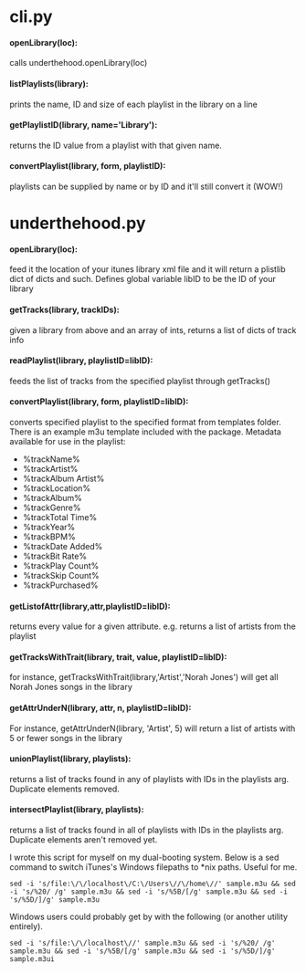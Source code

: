 # cli.py

#### openLibrary(loc):
calls underthehood.openLibrary(loc)

#### listPlaylists(library):
prints the name, ID and size of each playlist in the library on a line

#### getPlaylistID(library, name='Library'):
returns the ID value from a playlist with that given name.

#### convertPlaylist(library, form, playlistID):
playlists can be supplied by name or by ID and it'll still convert it (WOW!)

# underthehood.py

#### openLibrary(loc):
feed it the location of your itunes library xml file and it will return a plistlib dict of dicts and such. Defines global variable libID to be the ID of your library

#### getTracks(library, trackIDs):
given a library from above and an array of ints, returns a list of dicts of track info

#### readPlaylist(library, playlistID=libID):
feeds the list of tracks from the specified playlist through getTracks()

#### convertPlaylist(library, form, playlistID=libID):
converts specified playlist to the specified format from templates folder. There is an example m3u template included with the package.
Metadata available for use in the playlist:
- %trackName%
- %trackArtist%
- %trackAlbum Artist%
- %trackLocation%
- %trackAlbum%
- %trackGenre%
- %trackTotal Time%
- %trackYear%
- %trackBPM%
- %trackDate Added%
- %trackBit Rate%
- %trackPlay Count%
- %trackSkip Count%
- %trackPurchased%

#### getListofAttr(library,attr,playlistID=libID):
returns every value for a given attribute. e.g. returns a list of artists from the playlist

#### getTracksWithTrait(library, trait, value, playlistID=libID):
for instance, getTracksWithTrait(library,'Artist','Norah Jones') will get all Norah Jones songs in the library

#### getAttrUnderN(library, attr, n, playlistID=libID):
For instance, getAttrUnderN(library, 'Artist', 5) will return a list of artists with 5 or fewer songs in the library

#### unionPlaylist(library, playlists):
returns a list of tracks found in any of playlists with IDs in the playlists arg. Duplicate elements removed.

#### intersectPlaylist(library, playlists):
returns a list of tracks found in all of playlists with IDs in the playlists arg. Duplicate elements aren't removed yet.

I wrote this script for myself on my dual-booting system. Below is a sed command to switch iTunes's Windows filepaths to \*nix paths. Useful for me.

```sed -i 's/file:\/\/localhost\/C:\/Users\//\/home\//' sample.m3u && sed -i 's/%20/ /g' sample.m3u && sed -i 's/%5B/[/g' sample.m3u && sed -i 's/%5D/]/g' sample.m3u```

Windows users could probably get by with the following (or another utility entirely).

```sed -i 's/file:\/\/localhost\//' sample.m3u && sed -i 's/%20/ /g' sample.m3u && sed -i 's/%5B/[/g' sample.m3u && sed -i 's/%5D/]/g' sample.m3ui```

